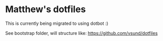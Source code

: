 # Matthew's dotfiles

This is currently being migrated to using dotbot :)

See bootstrap folder, will structure like:
https://github.com/vsund/dotfiles
